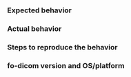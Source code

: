 ### Expected behavior


### Actual behavior


### Steps to reproduce the behavior


### fo-dicom version and OS/platform
